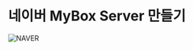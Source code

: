 # 네이버 MyBox Server 만들기
![NAVER](https://github.com/jaeyeonme/numble-mybox-server/blob/main/image.png?raw=true)
